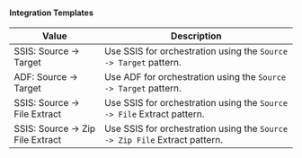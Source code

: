 #### Integration Templates

| Value                            | Description                                                                |
| -------------------------------- | -------------------------------------------------------------------------- |
| SSIS: Source -> Target           | Use SSIS for orchestration using the `Source -> Target` pattern.           |
| ADF: Source -> Target            | Use ADF for orchestration using the `Source -> Target` pattern.            |
| SSIS: Source -> File Extract     | Use SSIS for orchestration using the `Source -> File` Extract pattern.     |
| SSIS: Source -> Zip File Extract | Use SSIS for orchestration using the `Source -> Zip File` Extract pattern. |
